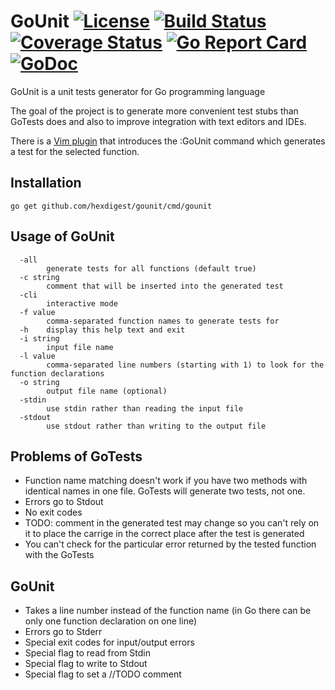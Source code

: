 # GoUnit [![License](https://img.shields.io/badge/license-Apache%202.0-green.svg)](https://github.com/hexdigest/gounit/blob/master/LICENSE) [![Build Status](https://travis-ci.org/hexdigest/gounit.svg?branch=master)](https://travis-ci.org/hexdigest/gounit) [![Coverage Status](https://coveralls.io/repos/github/hexdigest/gounit/badge.svg?branch=master)](https://coveralls.io/github/hexdigest/gounit?branch=master) [![Go Report Card](https://goreportcard.com/badge/github.com/hexdigest/gounit)](https://goreportcard.com/report/github.com/hexdigest/gounit) [![GoDoc](https://godoc.org/github.com/hexdigest/gounit?status.svg)](http://godoc.org/github.com/hexdigest/gounit)

GoUnit is a unit tests generator for Go programming language

The goal of the project is to generate more convenient test stubs than GoTests does and also to improve integration with text editors and IDEs.

There is a [Vim plugin](https://github.com/hexdigest/gounit-vim) that introduces the :GoUnit command which generates a test for the selected function.

## Installation

```
go get github.com/hexdigest/gounit/cmd/gounit
```

## Usage of GoUnit

```
  -all
    	generate tests for all functions (default true)
  -c string
    	comment that will be inserted into the generated test
  -cli
    	interactive mode
  -f value
    	comma-separated function names to generate tests for
  -h	display this help text and exit
  -i string
    	input file name
  -l value
    	comma-separated line numbers (starting with 1) to look for the function declarations
  -o string
    	output file name (optional)
  -stdin
    	use stdin rather than reading the input file
  -stdout
    	use stdout rather than writing to the output file
```

## Problems of GoTests

* Function name matching doesn't work if you have two methods with identical names in one file. GoTests will generate two tests, not one.
* Errors go to Stdout
* No exit codes
* TODO: comment in the generated test may change so you can't rely on it to place the carrige in the correct place after the test is generated
* You can't check for the particular error returned by the tested function with the GoTests

## GoUnit
* Takes a line number instead of the function name (in Go there can be only one function declaration on one line)
* Errors go to Stderr
* Special exit codes for input/output errors
* Special flag to read from Stdin
* Special flag to write to Stdout
* Special flag to set a //TODO comment
